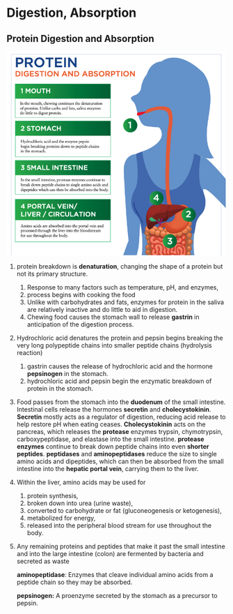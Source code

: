 # Digestion, Absorption

## Protein Digestion and Absorption

![](../.gitbook/assets/screen-shot-2021-01-20-at-2.39.55-pm.png)

1. protein breakdown is **denaturation**, changing the shape of a protein but not its primary structure.

   1. Response to many factors such as temperature, pH, and enzymes,
   2. process begins with cooking the food
   3. Unlike with carbohydrates and fats, enzymes for protein in the saliva are relatively inactive and do little to aid in digestion.
   4. Chewing food causes the stomach wall to release **gastrin** in anticipation of the digestion process. 

2. Hydrochloric acid denatures the protein and pepsin begins breaking the very long polypeptide chains into smaller peptide chains \(hydrolysis reaction\) 
   1. gastrin causes the release of hydrochloric acid and the hormone **pepsinogen** in the stomach. 
   2. hydrochloric acid and pepsin begin the enzymatic breakdown of protein in the stomach.
3.  Food passes from the stomach into the **duodenum** of the small intestine.    Intestinal cells release the hormones **secretin** and **cholecystokinin**.    **Secretin** mostly acts as a regulator of digestion, reducing acid release to help restore pH   when eating ceases.     **Cholecystokinin** acts on the pancreas, which releases the **protease** enzymes trypsin, chymotrypsin, carboxypeptidase, and elastase into the small intestine.      **protease enzymes** continue to break down peptide chains into even **shorter** **peptides**.      **peptidases** and **aminopeptidases** reduce the size to single amino acids and dipeptides, which can then be absorbed from the small intestine into the **hepatic portal vein**, carrying them to the liver. 
4. Within the liver, amino acids may be used for
   1.  protein synthesis, 
   2. broken down into urea \(urine waste\), 
   3. converted to carbohydrate or fat \(gluconeogenesis or ketogenesis\), 
   4. metabolized for energy, 
   5.  released into the peripheral blood stream for use throughout the body.
5. Any remaining proteins and peptides that make it past the small intestine and into the large intestine \(colon\) are fermented by bacteria and secreted as waste

  
  
  
   **aminopeptidase**: Enzymes that cleave individual amino acids from a peptide chain so they may be absorbed.

   **pepsinogen:** A proenzyme secreted by the stomach as a precursor to pepsin.

